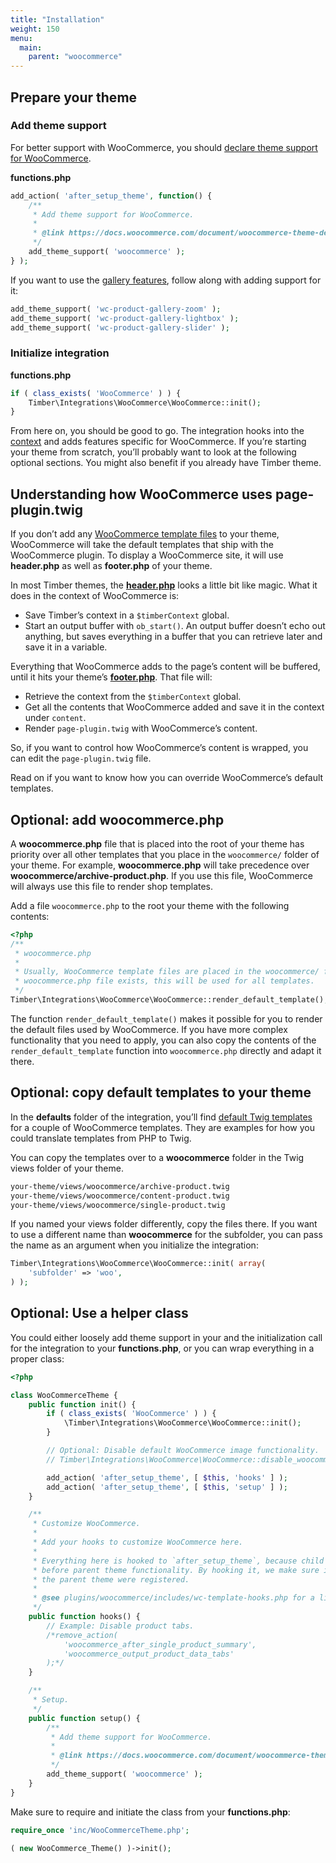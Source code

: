 ```yaml
---
title: "Installation"
weight: 150
menu:
  main:
    parent: "woocommerce"
---
```


## Prepare your theme

### Add theme support

For better support with WooCommerce, you should [declare theme support for WooCommerce](https://docs.woocommerce.com/document/woocommerce-theme-developer-handbook/#section-5).

**functions.php**

```php
add_action( 'after_setup_theme', function() {
    /**
     * Add theme support for WooCommerce.
     *
     * @link https://docs.woocommerce.com/document/woocommerce-theme-developer-handbook/#section-5
     */
    add_theme_support( 'woocommerce' );
} );
```

If you want to use the [gallery features](https://docs.woocommerce.com/document/woocommerce-theme-developer-handbook/#section-8), follow along with adding support for it:

```php
add_theme_support( 'wc-product-gallery-zoom' );
add_theme_support( 'wc-product-gallery-lightbox' );
add_theme_support( 'wc-product-gallery-slider' );
```

### Initialize integration

**functions.php**

```php
if ( class_exists( 'WooCommerce' ) ) {
    Timber\Integrations\WooCommerce\WooCommerce::init();
}
```

From here on, you should be good to go. The integration hooks into the [context](https://github.com/MINDKomm/timber-integration-woocommerce/blob/master/docs/usage.md#woocommerce-context) and adds features specific for WooCommerce. If you’re starting your theme from scratch, you’ll probably want to look at the following optional sections. You might also benefit if you already have Timber theme.

## Understanding how WooCommerce uses page-plugin.twig

If you don’t add any [WooCommerce template files](https://docs.woocommerce.com/document/template-structure/) to your theme, WooCommerce will take the default templates that ship with the WooCommerce plugin. To display a WooCommerce site, it will use **header.php** as well as **footer.php** of your theme.

In most Timber themes, the [**header.php**](https://github.com/timber/starter-theme/blob/master/header.php) looks a little bit like magic. What it does in the context of WooCommerce is:

- Save Timber’s context in a `$timberContext` global.
- Start an output buffer with `ob_start()`. An output buffer doesn’t echo out anything, but saves everything in a buffer that you can retrieve later and save it in a variable.

Everything that WooCommerce adds to the page’s content will be buffered, until it hits your theme’s [**footer.php**](https://github.com/timber/starter-theme/blob/master/footer.php). That file will:

- Retrieve the context from the `$timberContext` global.
- Get all the contents that WooCommerce added and save it in the context under `content`.
- Render `page-plugin.twig` with WooCommerce’s content.

So, if you want to control how WooCommerce’s content is wrapped, you can edit the `page-plugin.twig` file.

Read on if you want to know how you can override WooCommerce’s default templates.

## Optional: add woocommerce.php

A **woocommerce.php** file that is placed into the root of your theme has priority over all other templates that you place in the `woocommerce/` folder of your theme. For example, **woocommerce.php** will take precedence over **woocommerce/archive-product.php**. If you use this file, WooCommerce will always use this file to render shop templates.

Add a file `woocommerce.php` to the root your theme with the following contents:

```php
<?php
/**
 * woocommerce.php
 *
 * Usually, WooCommerce template files are placed in the woocommerce/ folder of the theme. If a
 * woocommerce.php file exists, this will be used for all templates.
 */
Timber\Integrations\WooCommerce\WooCommerce::render_default_template();
```

The function `render_default_template()` makes it possible for you to render the default files used by WooCommerce. If you have more complex functionality that you need to apply, you can also copy the contents of the `render_default_template` function into `woocommerce.php` directly and adapt it there.

## Optional: copy default templates to your theme

In the **defaults** folder of the integration, you’ll find [default Twig templates](https://github.com/MINDKomm/timber-integration-woocommerce/tree/master/defaults) for a couple of WooCommerce templates. They are examples for how you could translate templates from PHP to Twig.

You can copy the templates over to a **woocommerce** folder in the Twig views folder of your theme.

```txt
your-theme/views/woocommerce/archive-product.twig
your-theme/views/woocommerce/content-product.twig
your-theme/views/woocommerce/single-product.twig
```

If you named your views folder differently, copy the files there. If you want to use a different name than **woocommerce** for the subfolder, you can pass the name as an argument when you initialize the integration:

```php
Timber\Integrations\WooCommerce\WooCommerce::init( array(
    'subfolder' => 'woo',
) );
```

## Optional: Use a helper class

You could either loosely add theme support in your and the initialization call for the integration to your **functions.php**, or you can wrap everything in a proper class:

```php
<?php

class WooCommerceTheme {
    public function init() {
        if ( class_exists( 'WooCommerce' ) ) {
            \Timber\Integrations\WooCommerce\WooCommerce::init();
        }

        // Optional: Disable default WooCommerce image functionality.
        // Timber\Integrations\WooCommerce\WooCommerce::disable_woocommerce_images();

        add_action( 'after_setup_theme', [ $this, 'hooks' ] );
        add_action( 'after_setup_theme', [ $this, 'setup' ] );
    }

    /**
     * Customize WooCommerce.
     *
     * Add your hooks to customize WooCommerce here.
     *
     * Everything here is hooked to `after_setup_theme`, because child theme functionality runs
     * before parent theme functionality. By hooking it, we make sure it runs after all hooks in
     * the parent theme were registered.
     *
     * @see plugins/woocommerce/includes/wc-template-hooks.php for a list of available actions.
     */
    public function hooks() {
        // Example: Disable product tabs.
        /*remove_action(
            'woocommerce_after_single_product_summary',
            'woocommerce_output_product_data_tabs'
        );*/
    }

    /**
     * Setup.
     */
    public function setup() {
        /**
         * Add theme support for WooCommerce.
         *
         * @link https://docs.woocommerce.com/document/woocommerce-theme-developer-handbook/#section-5
         */
        add_theme_support( 'woocommerce' );
    }
}
```

Make sure to require and initiate the class from your **functions.php**:

```php
require_once 'inc/WooCommerceTheme.php';

( new WooCommerce_Theme() )->init();
```

